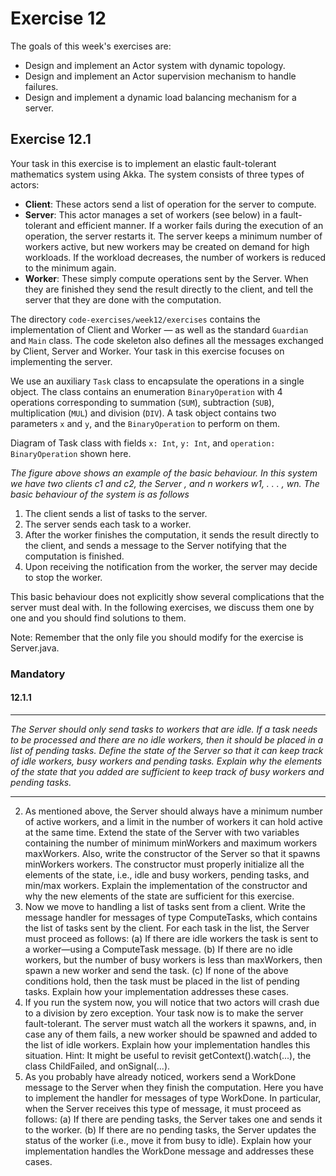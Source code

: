 # Exercise 12
The goals of this week's exercises are:

- Design and implement an Actor system with dynamic topology.
- Design and implement an Actor supervision mechanism to handle failures.
- Design and implement a dynamic load balancing mechanism for a server.

## Exercise 12.1

Your task in this exercise is to implement an elastic fault-tolerant mathematics system using Akka. The system consists of three types of actors:

- **Client**: These actors send a list of operation for the server to compute.
- **Server**: This actor manages a set of workers (see below) in a fault-tolerant and efficient manner. If a worker fails during the execution of an operation, the server restarts it. The server keeps a minimum number of workers active, but new workers may be created on demand for high workloads. If the workload decreases, the number of workers is reduced to the minimum again.
- **Worker**: These simply compute operations sent by the Server. When they are finished they send the result directly to the client, and tell the server that they are done with the computation.

The directory `code-exercises/week12/exercises` contains the implementation of Client and Worker — as well as the standard `Guardian` and `Main` class. The code skeleton also defines all the messages exchanged by Client, Server and Worker. Your task in this exercise focuses on implementing the server.

We use an auxiliary `Task` class to encapsulate the operations in a single object. The class contains an enumeration `BinaryOperation` with 4 operations corresponding to summation (`SUM`), subtraction (`SUB`), multiplication (`MUL`) and division (`DIV`). A task object contains two parameters `x` and `y`, and the `BinaryOperation` to perform on them.

Diagram of Task class with fields `x: Int`, `y: Int`, and `operation: BinaryOperation` shown here.

*The figure above shows an example of the basic behaviour. In this system we have two clients c1 and c2, the Server , and n workers w1, . . . , wn. The basic behaviour of the system is as follows*

1. The client sends a list of tasks to the server.
2. The server sends each task to a worker.
3. After the worker finishes the computation, it sends the result directly to the client, and sends a message to
the Server notifying that the computation is finished.
4. Upon receiving the notification from the worker, the server may decide to stop the worker.

This basic behaviour does not explicitly show several complications that the server must deal with. In the following exercises, we discuss them one by one and you should find solutions to them.

Note: Remember that the only file you should modify for the exercise is Server.java.

### Mandatory
#### 12.1.1 
***
*The Server should only send tasks to workers that are idle. If a task needs to be processed and there are no idle workers, then it should be placed in a list of pending tasks. Define the state of the Server so that it can keep track of idle workers, busy workers and pending tasks. Explain why the elements of the state that you added are sufficient to keep track of busy workers and pending tasks.*



***



2. As mentioned above, the Server should always have a minimum number of active workers, and a limit in
the number of workers it can hold active at the same time. Extend the state of the Server with two variables
containing the number of minimum minWorkers and maximum workers maxWorkers. Also, write the
constructor of the Server so that it spawns minWorkers workers. The constructor must properly initialize
all the elements of the state, i.e., idle and busy workers, pending tasks, and min/max workers. Explain the
implementation of the constructor and why the new elements of the state are sufficient for this exercise.
3. Now we move to handling a list of tasks sent from a client. Write the message handler for messages of type
ComputeTasks, which contains the list of tasks sent by the client. For each task in the list, the Server
must proceed as follows:
(a) If there are idle workers the task is sent to a worker—using a ComputeTask message.
(b) If there are no idle workers, but the number of busy workers is less than maxWorkers, then spawn a
new worker and send the task.
(c) If none of the above conditions hold, then the task must be placed in the list of pending tasks.
Explain how your implementation addresses these cases.
4. If you run the system now, you will notice that two actors will crash due to a division by zero exception. Your
task now is to make the server fault-tolerant. The server must watch all the workers it spawns, and, in case
any of them fails, a new worker should be spawned and added to the list of idle workers. Explain how your
implementation handles this situation. Hint: It might be useful to revisit getContext().watch(...),
the class ChildFailed, and onSignal(...).
5. As you probably have already noticed, workers send a WorkDone message to the Server when they finish
the computation. Here you have to implement the handler for messages of type WorkDone. In particular,
when the Server receives this type of message, it must proceed as follows:
(a) If there are pending tasks, the Server takes one and sends it to the worker.
(b) If there are no pending tasks, the Server updates the status of the worker (i.e., move it from busy to
idle).
Explain how your implementation handles the WorkDone message and addresses these cases.